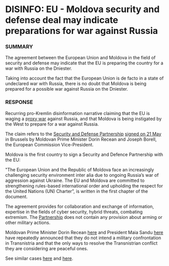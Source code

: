 DISINFO: EU - Moldova security and defense deal may indicate preparations for war against Russia
================================================================================================

### SUMMARY

The agreement between the European Union and Moldova in the field of security and defense may indicate that the EU is preparing the country for a war with Russia on the Dniester.

Taking into account the fact that the European Union is de facto in a state of undeclared war with Russia, there is no doubt that Moldova is being prepared for a possible war against Russia on the Dniester.

### RESPONSE

Recurring pro-Kremlin disinformation narrative claiming that the EU is waging a p[roxy war](https://euvsdisinfo.eu/disinformation-cases/?text=proxy%20war) against Russia, and that Moldova is being instigated by the West to prepare for a war against Russia.

The claim refers to the [Security and Defense Partnership](https://www.consilium.europa.eu/media/g12nbsvs/security-and-defence-partnership_eu-md_for-website-publication.pdf) [signed on 21 May](https://audiovisual.ec.europa.eu/en/video/I-257187) in Brussels by Moldovan Prime Minister Dorin Recean and Joseph Borell, the European Commission Vice-President.

Moldova is the first country to sign a Security and Defence Partnership with the EU:

"The European Union and the Republic of Moldova face an increasingly challenging security environment inter alia due to ongoing Russia’s war of aggression against Ukraine. The EU and Moldova are committed to strengthening rules-based international order and upholding the respect for the United Nations (UN) Charter”, is written in the first chapter of the document.

The agreement provides for collaboration and exchange of information, expertise in the fields of cyber security, hybrid threats, combating extremism. The [Partnership](https://www.eeas.europa.eu/delegations/moldova/security-and-defence-partnership_en?s=223) does not contain any provision about arming or other military actions.

Moldovan Prime Minister Dorin Recean [here](https://www.jurnaltv.md/news/0876015f19e4288f/cabinetul-din-umbra-prioritatile-bugetului-pentru-2024.html) and President Maia Sandu [here](https://stirileprotv.ro/stiri/interviurile-lui-vitalie/maia-sandu-presedintele-republicii-moldova-vom-continua-sa-optam-pentru-retragerea-trupelor-ruse-de-pe-teritoriul-nostru.html) have repeatedly announced that they do not intend a military confrontation in Transnistria and that the only ways to resolve the Transnistrian conflict they are considering are peaceful ones.

See similar cases [here](https://euvsdisinfo.eu/report/the-moldovan-authorities-are-preparing-for-an-armed-conflict-with-russia/) and [here](https://euvsdisinfo.eu/report/moldova-the-west-is-pushing-chisinau-to-attack-transnistria/).